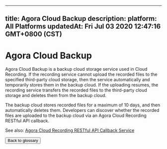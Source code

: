 
---
title: Agora Cloud Backup 
description: 
platform: All Platforms
updatedAt: Fri Jul 03 2020 12:47:16 GMT+0800 (CST)
---
# Agora Cloud Backup 
Agora Cloud Backup is a backup cloud storage service used in Cloud Recording. If the recording service cannot upload the recorded files to the specified third-party cloud storage, then the service automatically and temporarily stores them in the backup cloud. If the uploading resumes, the recording service transfers the recorded files to the third-party cloud storage and deletes them from the backup cloud. 

The backup cloud stores recorded files for a maximum of 10 days, and then automatically deletes them. Developers can discover whether the recorded files are uploaded to the backup cloud via an Agora Cloud Recording RESTful API callback.

<div class="alert info">See also: <a href="https://docs.agora.io/en/cloud-recording/cloud_recording_callback_rest?platform=All%20Platforms">Agora Cloud Recording RESTful API Callback Service</a></div>

<a href="../../en/Agora%20Platform/terms.md"><button>Back to glossary</button></a>
